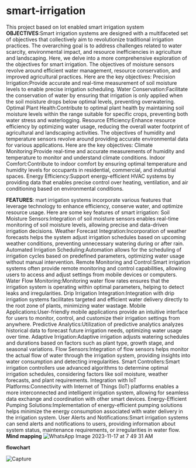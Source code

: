 # smart-irrigation
This project based on Iot enabled smart irrigation system
**OBJECTIVES**:Smart irrigation systems are designed with a multifaceted set of objectives that collectively aim to revolutionize traditional irrigation practices. The overarching goal is to address challenges related to water scarcity, environmental impact, and resource inefficiencies in agriculture and landscaping. Here, we delve into a more comprehensive exploration of the objectives for smart irrigation.
The objectives of moisture sensors revolve around efficient water management, resource conservation, and improved agricultural practices. Here are the key objectives:
Precision Irrigation:Provide accurate and real-time measurement of soil moisture levels to enable precise irrigation scheduling.
Water Conservation:Facilitate the conservation of water by ensuring that irrigation is only applied when the soil moisture drops below optimal levels, preventing overwatering.
Optimal Plant Health:Contribute to optimal plant health by maintaining soil moisture levels within the range suitable for specific crops, preventing both water stress and waterlogging.
Resource Efficiency:Enhance resource efficiency by optimizing water usage, reducing the overall water footprint of agricultural and landscaping activities.
The objectives of humidity and temperature sensors revolve around providing accurate environmental data for various applications. Here are the key objectives:
Climate Monitoring:Provide real-time and accurate measurements of humidity and temperature to monitor and understand climate conditions.
Indoor Comfort:Contribute to indoor comfort by ensuring optimal temperature and humidity levels for occupants in residential, commercial, and industrial spaces.
Energy Efficiency:Support energy-efficient HVAC systems by providing data that enables precise control over heating, ventilation, and air conditioning based on environmental conditions.

**FEATURES**:
mart irrigation systems incorporate various features that leverage technology to enhance efficiency, conserve water, and optimize resource usage. Here are some key features of smart irrigation:
Soil Moisture Sensors:Integration of soil moisture sensors enables real-time monitoring of soil moisture levels, allowing precise and data-driven irrigation decisions.
Weather Forecast Integration:Incorporation of weather forecasts helps the system adjust irrigation schedules based on upcoming weather conditions, preventing unnecessary watering during or after rain.
Automated Irrigation Scheduling:Automation allows for the scheduling of irrigation cycles based on predefined parameters, optimizing water usage without manual intervention.
Remote Monitoring and Control:Smart irrigation systems often provide remote monitoring and control capabilities, allowing users to access and adjust settings from mobile devices or computers.
Water Flow Monitoring:Monitoring water flow rates ensures that the irrigation system is operating within optimal parameters, helping to detect leaks and irregularities.
Drip Irrigation Integration:Integration with drip irrigation systems facilitates targeted and efficient water delivery directly to the root zone of plants, minimizing water wastage.
Mobile Applications:User-friendly mobile applications provide an intuitive interface for users to monitor, control, and customize their irrigation settings from anywhere.
Predictive Analytics:Utilization of predictive analytics analyzes historical data to forecast future irrigation needs, optimizing water usage over time.
Adaptive Irrigation:Adaptive irrigation adjusts watering schedules and durations based on factors such as plant type, growth stage, and seasonal variations.
Flow Sensors:Integration of flow sensors helps monitor the actual flow of water through the irrigation system, providing insights into water consumption and detecting irregularities.
Smart Controllers:Smart irrigation controllers use advanced algorithms to determine optimal irrigation schedules, considering factors like soil moisture, weather forecasts, and plant requirements.
Integration with IoT Platforms:Connectivity with Internet of Things (IoT) platforms enables a more interconnected and intelligent irrigation system, allowing for seamless data exchange and coordination with other smart devices.
Energy-Efficient Pumping Solutions:Implementation of energy-efficient pumping solutions helps minimize the energy consumption associated with water delivery in the irrigation system.
User Alerts and Notifications:Smart irrigation systems can send alerts and notifications to users, providing information about system status, maintenance requirements, or irregularities in water flow.
**Mind mapping**
![WhatsApp Image 2023-11-17 at 7 49 31 AM](https://github.com/Sandeshmathai/smart-irrigation/assets/149514171/c5758ea8-5c2d-4e53-853d-eddb3c8baf97)

**flowchart**

![Capture](https://github.com/Sandeshmathai/smart-irrigation/assets/149514171/be3126e8-01d5-4586-ac23-e40701c98d24)

